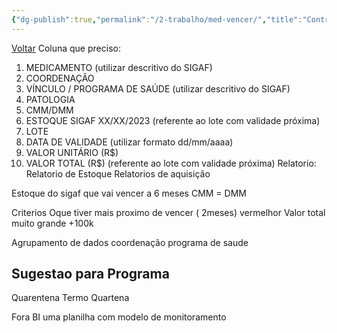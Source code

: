 ```yaml
---
{"dg-publish":true,"permalink":"/2-trabalho/med-vencer/","title":"Controle Aquisição BI","tags":["trabalho/BI andamento"]}
---
```


[Voltar](2.Trabalho/index.md)
Coluna que preciso:
1. MEDICAMENTO (utilizar descritivo do SIGAF)
2. COORDENAÇÃO
3. VÍNCULO / PROGRAMA DE SAÚDE (utilizar descritivo do SIGAF)
4. PATOLOGIA
5. CMM/DMM
6. ESTOQUE SIGAF XX/XX/2023 (referente ao lote com validade próxima)
7. LOTE
8. DATA DE VALIDADE (utilizar formato dd/mm/aaaa)
9. VALOR UNITÁRIO (R$)
10. VALOR TOTAL (R$) (referente ao lote com validade próxima)
Relatorio:
Relatorio de Estoque
Relatorios de aquisição

Estoque do sigaf
que vai vencer a 6 meses
CMM = DMM

Criterios
Oque tiver mais proximo de vencer ( 2meses) vermelhor
Valor total muito grande +100k

Agrupamento de dados
coordenação
programa de saude

## Sugestao para Programa 
Quarentena Termo
Quartena 

Fora BI uma planilha com modelo de monitoramento